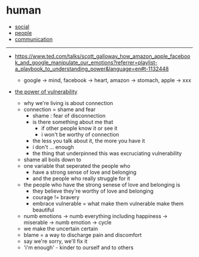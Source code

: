 # human

- [social](social)
- [people](people)
- [communication](communication)

---

- https://www.ted.com/talks/scott_galloway_how_amazon_apple_facebook_and_google_manipulate_our_emotions?referrer=playlist-a_playbook_to_understanding_power&language=en#t-1132448

     - google -> mind, facebook -> heart, amazon -> stomach, apple -> xxx

- [the power of vulnerability](https://www.youtube.com/watch?v=iCvmsMzlF7o)
     - why we're living is about connection
     - connection = shame and fear
          - shame : fear of disconnection
          - is there something about me that
               - if other people know it or see it
               - i won't be worthy of connection
          - the less you talk about it, the more you have it
          - i don't ... enough
          - the thing that underpinned this was excruciating vulnerability
     - shame all boils down to
     - one variable that seperated the people who
          - have a strong sense of love and belonging
          - and the people who really struggle for it
     - the people who have the strong senese of love and belonging is
          - they believe they're worthy of love and belonging
          - courage != bravery
          - embrace vulnerable = what make them vulnerable make them beautiful
     - numb emotions -> numb everything including happiness -> miserable -> numb emotion -> cycle
     - we make the uncertain certain
     - blame = a way to discharge pain and discomfort
     - say we're sorry, we'll fix it
     - 'i'm enough' - kinder to ourself and to others
